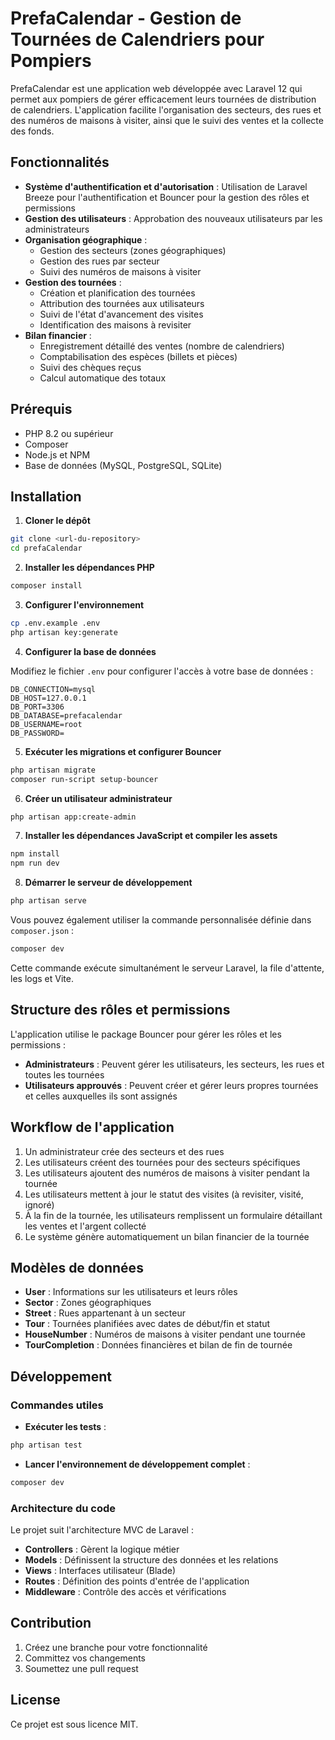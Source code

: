 # PrefaCalendar - Gestion de Tournées de Calendriers pour Pompiers

PrefaCalendar est une application web développée avec Laravel 12 qui permet aux pompiers de gérer efficacement leurs tournées de distribution de calendriers. L'application facilite l'organisation des secteurs, des rues et des numéros de maisons à visiter, ainsi que le suivi des ventes et la collecte des fonds.

## Fonctionnalités

- **Système d'authentification et d'autorisation** : Utilisation de Laravel Breeze pour l'authentification et Bouncer pour la gestion des rôles et permissions
- **Gestion des utilisateurs** : Approbation des nouveaux utilisateurs par les administrateurs
- **Organisation géographique** :
  - Gestion des secteurs (zones géographiques)
  - Gestion des rues par secteur
  - Suivi des numéros de maisons à visiter
- **Gestion des tournées** :
  - Création et planification des tournées
  - Attribution des tournées aux utilisateurs
  - Suivi de l'état d'avancement des visites
  - Identification des maisons à revisiter
- **Bilan financier** :
  - Enregistrement détaillé des ventes (nombre de calendriers)
  - Comptabilisation des espèces (billets et pièces)
  - Suivi des chèques reçus
  - Calcul automatique des totaux

## Prérequis

- PHP 8.2 ou supérieur
- Composer
- Node.js et NPM
- Base de données (MySQL, PostgreSQL, SQLite)

## Installation

1. **Cloner le dépôt**

```bash
git clone <url-du-repository>
cd prefaCalendar
```

2. **Installer les dépendances PHP**

```bash
composer install
```

3. **Configurer l'environnement**

```bash
cp .env.example .env
php artisan key:generate
```

4. **Configurer la base de données**

Modifiez le fichier `.env` pour configurer l'accès à votre base de données :

```
DB_CONNECTION=mysql
DB_HOST=127.0.0.1
DB_PORT=3306
DB_DATABASE=prefacalendar
DB_USERNAME=root
DB_PASSWORD=
```

5. **Exécuter les migrations et configurer Bouncer**

```bash
php artisan migrate
composer run-script setup-bouncer
```

6. **Créer un utilisateur administrateur**

```bash
php artisan app:create-admin
```

7. **Installer les dépendances JavaScript et compiler les assets**

```bash
npm install
npm run dev
```

8. **Démarrer le serveur de développement**

```bash
php artisan serve
```

Vous pouvez également utiliser la commande personnalisée définie dans `composer.json` :

```bash
composer dev
```

Cette commande exécute simultanément le serveur Laravel, la file d'attente, les logs et Vite.

## Structure des rôles et permissions

L'application utilise le package Bouncer pour gérer les rôles et les permissions :

- **Administrateurs** : Peuvent gérer les utilisateurs, les secteurs, les rues et toutes les tournées
- **Utilisateurs approuvés** : Peuvent créer et gérer leurs propres tournées et celles auxquelles ils sont assignés

## Workflow de l'application

1. Un administrateur crée des secteurs et des rues
2. Les utilisateurs créent des tournées pour des secteurs spécifiques
3. Les utilisateurs ajoutent des numéros de maisons à visiter pendant la tournée
4. Les utilisateurs mettent à jour le statut des visites (à revisiter, visité, ignoré)
5. À la fin de la tournée, les utilisateurs remplissent un formulaire détaillant les ventes et l'argent collecté
6. Le système génère automatiquement un bilan financier de la tournée

## Modèles de données

- **User** : Informations sur les utilisateurs et leurs rôles
- **Sector** : Zones géographiques
- **Street** : Rues appartenant à un secteur
- **Tour** : Tournées planifiées avec dates de début/fin et statut
- **HouseNumber** : Numéros de maisons à visiter pendant une tournée
- **TourCompletion** : Données financières et bilan de fin de tournée

## Développement

### Commandes utiles

- **Exécuter les tests** :
```bash
php artisan test
```

- **Lancer l'environnement de développement complet** :
```bash
composer dev
```

### Architecture du code

Le projet suit l'architecture MVC de Laravel :

- **Controllers** : Gèrent la logique métier
- **Models** : Définissent la structure des données et les relations
- **Views** : Interfaces utilisateur (Blade)
- **Routes** : Définition des points d'entrée de l'application
- **Middleware** : Contrôle des accès et vérifications

## Contribution

1. Créez une branche pour votre fonctionnalité
2. Committez vos changements
3. Soumettez une pull request

## License

Ce projet est sous licence MIT.

